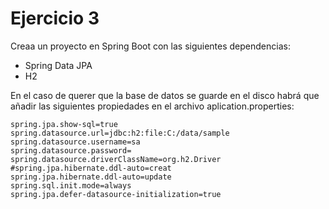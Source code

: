 # Ejercicio 3

Creaa un proyecto en Spring Boot con las siguientes dependencias:

- Spring Data JPA
- H2

En el caso de querer que la base de datos se guarde en el disco habrá que
añadir las siguientes propiedades en el archivo aplication.properties:

````
spring.jpa.show-sql=true
spring.datasource.url=jdbc:h2:file:C:/data/sample
spring.datasource.username=sa
spring.datasource.password=
spring.datasource.driverClassName=org.h2.Driver
#spring.jpa.hibernate.ddl-auto=creat
spring.jpa.hibernate.ddl-auto=update
spring.sql.init.mode=always
spring.jpa.defer-datasource-initialization=true
````
